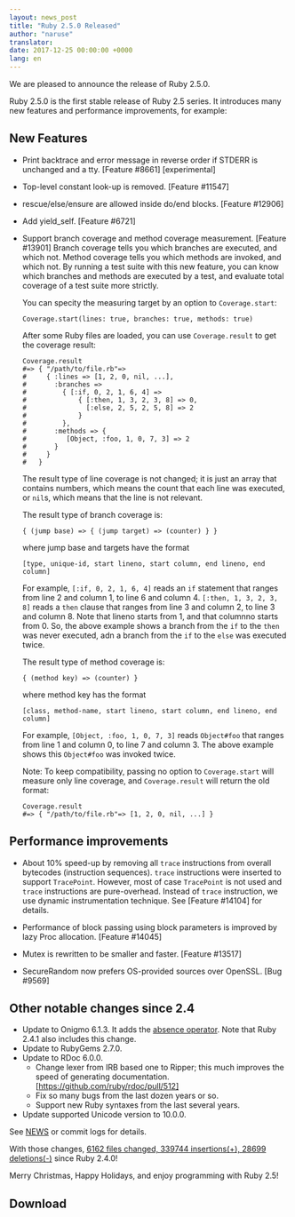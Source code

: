 ```yaml
---
layout: news_post
title: "Ruby 2.5.0 Released"
author: "naruse"
translator:
date: 2017-12-25 00:00:00 +0000
lang: en
---
```


We are pleased to announce the release of Ruby 2.5.0.

Ruby 2.5.0 is the first stable release of Ruby 2.5 series.
It introduces many new features and performance improvements, for example:

## New Features

* Print backtrace and error message in reverse order if STDERR is unchanged and a tty.
  [Feature #8661] [experimental]

* Top-level constant look-up is removed.  [Feature #11547]

* rescue/else/ensure are allowed inside do/end blocks.  [Feature #12906]

* Add yield\_self.  [Feature #6721]

* Support branch coverage and method coverage measurement. [Feature #13901]
  Branch coverage tells you which branches are executed, and which not.
  Method coverage tells you which methods are invoked, and which not.
  By running a test suite with this new feature, you can know which branches
  and methods are executed by a test, and evaluate total coverage of a test
  suite more strictly.

  You can specity the measuring target by an option to `Coverage.start`:

      Coverage.start(lines: true, branches: true, methods: true)

  After some Ruby files are loaded, you can use `Coverage.result` to get
  the coverage result:

      Coverage.result
      #=> { "/path/to/file.rb"=>
      #     { :lines => [1, 2, 0, nil, ...],
      #       :branches =>
      #         { [:if, 0, 2, 1, 6, 4] =>
      #             { [:then, 1, 3, 2, 3, 8] => 0,
      #               [:else, 2, 5, 2, 5, 8] => 2
      #             }
      #         },
      #       :methods => {
      #          [Object, :foo, 1, 0, 7, 3] => 2
      #       }
      #     }
      #   }

  The result type of line coverage is not changed; it is just an array that
  contains numbers, which means the count that each line was executed,
  or `nil`s, which means that the line is not relevant.

  The result type of branch coverage is:

      { (jump base) => { (jump target) => (counter) } }

  where jump base and targets have the format

      [type, unique-id, start lineno, start column, end lineno, end column]

  For example, `[:if, 0, 2, 1, 6, 4]` reads an `if` statement that ranges from
  line 2 and column 1, to line 6 and column 4.  `[:then, 1, 3, 2, 3, 8]` reads
  a `then` clause that ranges from line 3 and column 2, to line 3 and column 8.
  Note that lineno starts from 1, and that columnno starts from 0.  So, the
  above example shows a branch from the `if` to the `then` was never executed,
  adn a branch from the `if` to the `else` was executed twice.

  The result type of method coverage is:

      { (method key) => (counter) }

  where method key has the format

      [class, method-name, start lineno, start column, end lineno, end column]

  For example, `[Object, :foo, 1, 0, 7, 3]` reads `Object#foo` that ranges from
  line 1 and column 0, to line 7 and column 3.  The above example shows this
  `Object#foo` was invoked twice.

  Note: To keep compatibility, passing no option to `Coverage.start` will measure
  only line coverage, and `Coverage.result` will return the old format:

      Coverage.result
      #=> { "/path/to/file.rb"=> [1, 2, 0, nil, ...] }

## Performance improvements

* About 10% speed-up by removing all `trace` instructions from overall bytecodes (instruction sequences). `trace` instructions were inserted to support `TracePoint`. However, most of case `TracePoint` is not used and `trace` instructions are pure-overhead. Instead of `trace` instruction, we use dynamic instrumentation technique. See [Feature #14104] for details.

* Performance of block passing using block parameters is improved by
  lazy Proc allocation. [Feature #14045]

* Mutex is rewritten to be smaller and faster. [Feature #13517]

* SecureRandom now prefers OS-provided sources over OpenSSL. [Bug #9569]

## Other notable changes since 2.4

* Update to Onigmo 6.1.3.
  It adds the [absence operator](https://github.com/k-takata/Onigmo/issues/87).
  Note that Ruby 2.4.1 also includes this change.
* Update to RubyGems 2.7.0.
* Update to RDoc 6.0.0.
  * Change lexer from IRB based one to Ripper;
    this much improves the speed of generating documentation.
    [https://github.com/ruby/rdoc/pull/512]
  * Fix so many bugs from the last dozen years or so.
  * Support new Ruby syntaxes from the last several years.
* Update supported Unicode version to 10.0.0.

See [NEWS](https://github.com/ruby/ruby/blob/v2_5_0_rc1/NEWS)
or commit logs for details.

With those changes,
[6162 files changed, 339744 insertions(+), 28699 deletions(-)](https://github.com/ruby/ruby/compare/v2_4_0...v2_5_0_rc1)
since Ruby 2.4.0!

Merry Christmas, Happy Holidays, and enjoy programming with Ruby 2.5!

## Download

